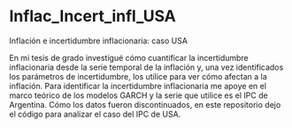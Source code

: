 # Inflac_Incert_infl_USA
Inflación e incertidumbre inflacionaria: caso USA

En mi tesis de grado investigué cómo cuantificar la incertidumbre inflacionaria desde la serie temporal de la inflación y, una vez identificados los parámetros de incertidumbre, los utilice para ver cómo afectan a la inflación. Para identificar la incertidumbre inflacionaria me apoye en el marco teórico de los modelos GARCH y la serie que utilice es el IPC de Argentina. Cómo los datos fueron discontinuados, en este repositorio dejo el código para analizar el caso del IPC de USA. 
